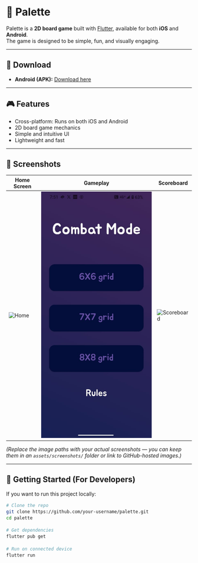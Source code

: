 # 🎨 Palette

Palette is a **2D board game** built with [Flutter](https://flutter.dev/), available for both **iOS** and **Android**.  
The game is designed to be simple, fun, and visually engaging.

---

## 📱 Download

- **Android (APK):** [Download here](https://github.com/123thirumal/Palette/releases/download/v1.0.0/app-release.apk)  

---

## 🎮 Features

- Cross-platform: Runs on both iOS and Android
- 2D board game mechanics
- Simple and intuitive UI
- Lightweight and fast

---

## 📸 Screenshots

| Home Screen | Gameplay | Scoreboard |
|-------------|----------|------------|
| ![Home](assets/screenshots/img1,jpg) | ![Gameplay](assets/screenshots/img2.jpg) | ![Scoreboard](assets/img3.jpg) |

*(Replace the image paths with your actual screenshots — you can keep them in an `assets/screenshots/` folder or link to GitHub-hosted images.)*

---

## 🚀 Getting Started (For Developers)

If you want to run this project locally:

```bash
# Clone the repo
git clone https://github.com/your-username/palette.git
cd palette

# Get dependencies
flutter pub get

# Run on connected device
flutter run
